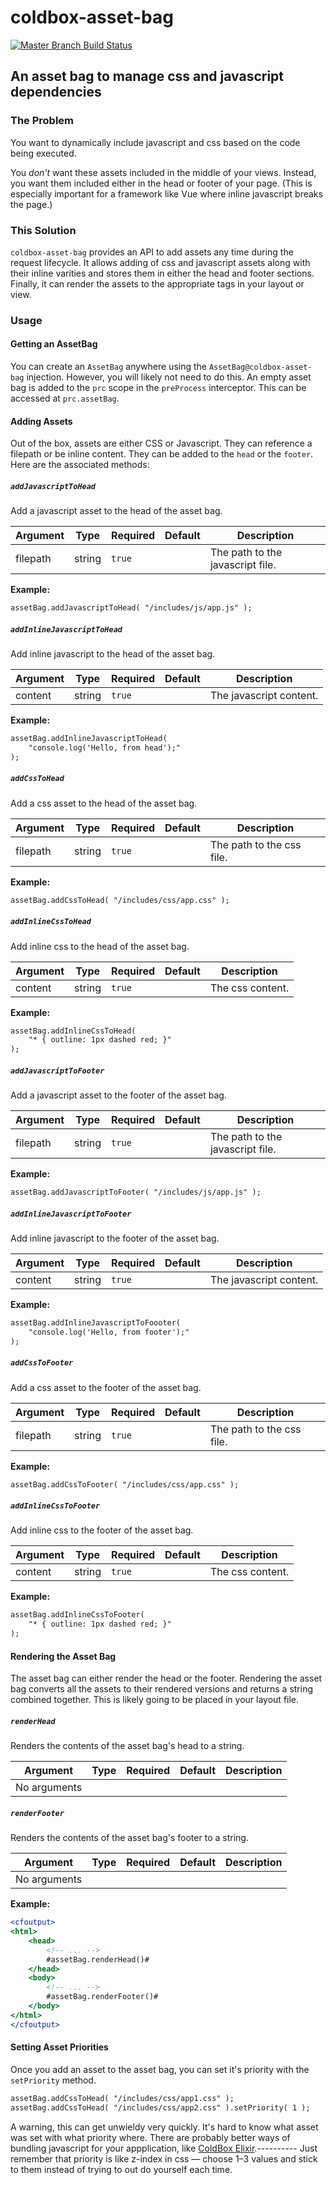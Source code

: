 # coldbox-asset-bag

[![Master Branch Build Status](https://img.shields.io/travis/coldbox-modules/coldbox-asset-bag/master.svg?style=flat-square&label=master)](https://travis-ci.org/coldbox-modules/coldbox-asset-bag)

## An asset bag to manage css and javascript dependencies

### The Problem

You want to dynamically include javascript and css based on the code being executed.

You _don't_ want these assets included in the middle of your views.
Instead, you want them included either in the head or footer of your page.
(This is especially important for a framework like Vue where inline javascript breaks the page.)

### This Solution

`coldbox-asset-bag` provides an API to add assets any time during the request lifecycle. It allows adding of css and
javascript assets along with their inline varities and stores them in either the head and footer sections.
Finally, it can render the assets to the appropriate tags in your layout or view.

### Usage

#### Getting an AssetBag

You can create an `AssetBag` anywhere using the `AssetBag@coldbox-asset-bag` injection. However, you will likely not
need to do this. An empty asset bag is added to the `prc` scope in the `preProcess` interceptor. This can be accessed
at `prc.assetBag`.

#### Adding Assets

Out of the box, assets are either CSS or Javascript. They can reference a filepath or be inline content. They can be
added to the `head` or the `footer`. Here are the associated methods:

##### `addJavascriptToHead`

Add a javascript asset to the head of the asset bag.

| Argument | Type   | Required | Default | Description                      |
| -------- | ------ | -------- | ------- | -------------------------------- |
| filepath | string | `true`   |         | The path to the javascript file. |

**Example:**

```cfc
assetBag.addJavascriptToHead( "/includes/js/app.js" );
```

##### `addInlineJavascriptToHead`

Add inline javascript to the head of the asset bag.

| Argument | Type   | Required | Default | Description             |
| -------- | ------ | -------- | ------- | ----------------------- |
| content  | string | `true`   |         | The javascript content. |

**Example:**

```cfc
assetBag.addInlineJavascriptToHead(
    "console.log('Hello, from head');"
);
```

##### `addCssToHead`

Add a css asset to the head of the asset bag.

| Argument | Type   | Required | Default | Description               |
| -------- | ------ | -------- | ------- | ------------------------- |
| filepath | string | `true`   |         | The path to the css file. |

**Example:**

```cfc
assetBag.addCssToHead( "/includes/css/app.css" );
```

##### `addInlineCssToHead`

Add inline css to the head of the asset bag.

| Argument | Type   | Required | Default | Description      |
| -------- | ------ | -------- | ------- | ---------------- |
| content  | string | `true`   |         | The css content. |

**Example:**

```cfc
assetBag.addInlineCssToHead(
    "* { outline: 1px dashed red; }"
);
```

##### `addJavascriptToFooter`

Add a javascript asset to the footer of the asset bag.

| Argument | Type   | Required | Default | Description                      |
| -------- | ------ | -------- | ------- | -------------------------------- |
| filepath | string | `true`   |         | The path to the javascript file. |

**Example:**

```cfc
assetBag.addJavascriptToFooter( "/includes/js/app.js" );
```

##### `addInlineJavascriptToFooter`

Add inline javascript to the footer of the asset bag.

| Argument | Type   | Required | Default | Description             |
| -------- | ------ | -------- | ------- | ----------------------- |
| content  | string | `true`   |         | The javascript content. |

**Example:**

```cfc
assetBag.addInlineJavascriptToFoooter(
    "console.log('Hello, from footer');"
);
```

##### `addCssToFooter`

Add a css asset to the footer of the asset bag.

| Argument | Type   | Required | Default | Description               |
| -------- | ------ | -------- | ------- | ------------------------- |
| filepath | string | `true`   |         | The path to the css file. |

**Example:**

```cfc
assetBag.addCssToFooter( "/includes/css/app.css" );
```

##### `addInlineCssToFooter`

Add inline css to the footer of the asset bag.

| Argument | Type   | Required | Default | Description      |
| -------- | ------ | -------- | ------- | ---------------- |
| content  | string | `true`   |         | The css content. |

**Example:**

```cfc
assetBag.addInlineCssToFooter(
    "* { outline: 1px dashed red; }"
);
```

#### Rendering the Asset Bag

The asset bag can either render the head or the footer. Rendering the asset bag converts all the assets to their
rendered versions and returns a string combined together. This is likely going to be placed in your layout file.

##### `renderHead`

Renders the contents of the asset bag's head to a string.

| Argument     | Type | Required | Default | Description |
| ------------ | ---- | -------- | ------- | ----------- |
| No arguments |      |          |         |             |

##### `renderFooter`

Renders the contents of the asset bag's footer to a string.

| Argument     | Type | Required | Default | Description |
| ------------ | ---- | -------- | ------- | ----------- |
| No arguments |      |          |         |             |

**Example:**

```cfm
<cfoutput>
<html>
    <head>
        <!-- ... -->
        #assetBag.renderHead()#
    </head>
    <body>
        <!-- ... -->
        #assetBag.renderFooter()#
    </body>
</html>
</cfoutput>
```

#### Setting Asset Priorities

Once you add an asset to the asset bag, you can set it's priority with the `setPriority` method.

```cfc
assetBag.addCssToHead( "/includes/css/app1.css" );
assetBag.addCssToHead( "/includes/css/app2.css" ).setPriority( 1 );
```

A warning, this can get unwieldy very quickly. It's hard to know what asset was set with what priority where.
There are probably better ways of bundling javascript for your appplication, like [ColdBox Elixir](https://coldbox-elixir.ortusbooks.com/).----------
Just remember that priority is like z-index in css — choose 1–3 values and stick to them instead of trying to
out do yourself each time.
